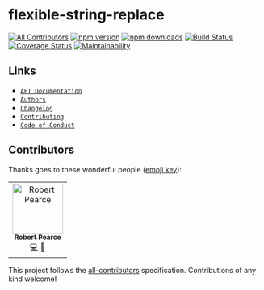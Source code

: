 # flexible-string-replace
[![All Contributors](https://img.shields.io/badge/all_contributors-1-orange.svg?style=flat-square)](#contributors)
[![npm version](https://img.shields.io/npm/v/@rpearce/flexible-string-replace.svg)](https://www.npmjs.com/package/@rpearce/flexible-string-replace) [![npm downloads](https://img.shields.io/npm/dm/@rpearce/flexible-string-replace.svg)](https://www.npmjs.com/package/@rpearce/flexible-string-replace) [![Build Status](https://travis-ci.org/rpearce/flexible-string-replace.svg?branch=master)](https://travis-ci.org/rpearce/flexible-string-replace) [![Coverage Status](https://coveralls.io/repos/github/rpearce/flexible-string-replace/badge.svg?branch=master)](https://coveralls.io/github/rpearce/flexible-string-replace?branch=master) [![Maintainability](https://api.codeclimate.com/v1/badges/ca092c1e9dfe10b455d7/maintainability)](https://codeclimate.com/github/rpearce/flexible-string-replace/maintainability)

## Links
* [`API Documentation`](./API.md)
* [`Authors`](./AUTHORS)
* [`Changelog`](./CHANGELOG.md)
* [`Contributing`](./CONTRIBUTING.md)
* [`Code of Conduct`](./CODE_OF_CONDUCT.md)

## Contributors

Thanks goes to these wonderful people ([emoji key](https://allcontributors.org/docs/en/emoji-key)):

<!-- ALL-CONTRIBUTORS-LIST:START - Do not remove or modify this section -->
<!-- prettier-ignore -->
<table><tr><td align="center"><a href="https://robertwpearce.com"><img src="https://avatars2.githubusercontent.com/u/592876?v=4" width="100px;" alt="Robert Pearce"/><br /><sub><b>Robert Pearce</b></sub></a><br /><a href="https://github.com/rpearce/flexible-string-replace/commits?author=rpearce" title="Code">💻</a> <a href="#ideas-rpearce" title="Ideas, Planning, & Feedback">🤔</a></td></tr></table>

<!-- ALL-CONTRIBUTORS-LIST:END -->

This project follows the [all-contributors](https://github.com/all-contributors/all-contributors) specification. Contributions of any kind welcome!
